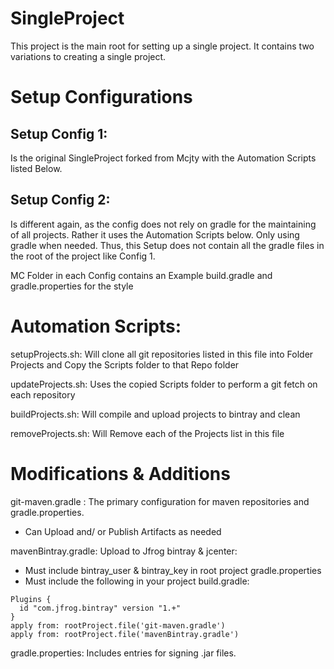 # SingleProject
This project is the main root for setting up a single project.
It contains two variations to creating a single project.

# Setup Configurations
## Setup Config 1:
Is the original SingleProject forked from Mcjty with the Automation Scripts listed Below.

## Setup Config 2:
Is different again, as the config does not rely on gradle for the maintaining of all projects. Rather it uses the Automation Scripts below. Only using gradle when needed.
Thus, this Setup does not contain all the gradle files in the root of the project like Config 1.

MC Folder in each Config contains an Example build.gradle and gradle.properties for the style

# Automation Scripts:
setupProjects.sh: Will clone all git repositories listed in this file into Folder Projects and Copy the Scripts folder to that Repo folder

updateProjects.sh: Uses the copied Scripts folder to perform a git fetch on each repository

buildProjects.sh: Will compile and upload projects to bintray and clean

removeProjects.sh: Will Remove each of the Projects list in this file

# Modifications & Additions
git-maven.gradle : The primary configuration for maven repositories and gradle.properties.

- Can Upload and/ or Publish Artifacts as needed

mavenBintray.gradle: Upload to Jfrog bintray & jcenter:
- Must include bintray_user & bintray_key in root project gradle.properties
- Must include the following in your project build.gradle:

```
Plugins {
  id "com.jfrog.bintray" version "1.+"
}
apply from: rootProject.file('git-maven.gradle')
apply from: rootProject.file('mavenBintray.gradle')
```

gradle.properties: Includes entries for signing .jar files.
